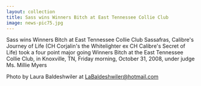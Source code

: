 ```yaml
---
layout: collection
title: Sass wins Winners Bitch at East Tennessee Collie Club
image: news-pic75.jpg
---
```

Sass wins Winners Bitch at East Tennessee Collie Club
 Sassafras, Calibre's Journey of Life (CH Corjalin's the Whitelighter ex CH Calibre's Secret of Life) took a four point major going Winners Bitch at the East Tennessee Collie Club, in Knoxville, TN, Friday morning, October 31, 2008, under judge Ms. Millie Myers
 
 
 
 Photo by Laura Baldeshwiler at LaBaldeshwiler@hotmail.com
